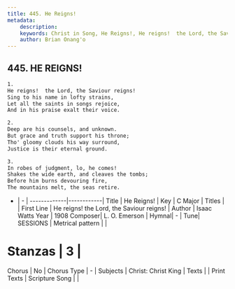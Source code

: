 ```yaml
---
title: 445. He Reigns!
metadata:
    description: 
    keywords: Christ in Song, He Reigns!, He reigns!  the Lord, the Saviour reigns!, 
    author: Brian Onang'o
---
```



## 445. HE REIGNS!

```txt
1.
He reigns!  the Lord, the Saviour reigns!
Sing to his name in lofty strains,
Let all the saints in songs rejoice,
And in his praise exalt their voice.

2.
Deep are his counsels, and unknown.
But grace and truth support his throne;
Tho' gloomy clouds his way surround,
Justice is their eternal ground.

3.
In robes of judgment, lo, he comes!
Shakes the wide earth, and cleaves the tombs;
Before him burns devouring fire,
The mountains melt, the seas retire.

```

- |   -  |
-------------|------------|
Title | He Reigns! |
Key | C Major |
Titles |  |
First Line | He reigns!  the Lord, the Saviour reigns! |
Author | Isaac Watts
Year | 1908
Composer| L. O. Emerson |
Hymnal|  - |
Tune| SESSIONS |
Metrical pattern | |
# Stanzas | 3 |
Chorus | No |
Chorus Type | - |
Subjects | Christ: Christ King |
Texts |  |
Print Texts | 
Scripture Song |  |
  

